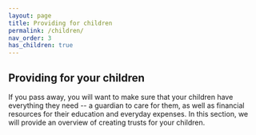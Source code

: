 ```yaml
---
layout: page
title: Providing for children
permalink: /children/
nav_order: 3
has_children: true
---
```


<h2>Providing for your children</h2>
If you pass away, you will want to make sure that your children have everything they need -- a guardian to care for them, as well as financial resources for their education and everyday expenses. In this section, we will provide an overview of creating trusts for your children. 